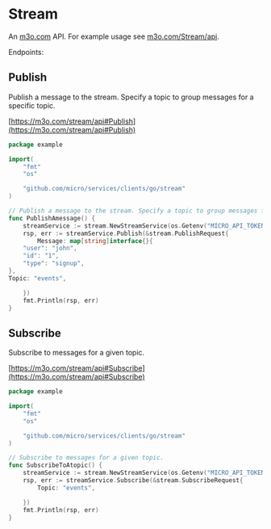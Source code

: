 # Stream

An [m3o.com](https://m3o.com) API. For example usage see [m3o.com/Stream/api](https://m3o.com/Stream/api).

Endpoints:

## Publish

Publish a message to the stream. Specify a topic to group messages for a specific topic.


[https://m3o.com/stream/api#Publish](https://m3o.com/stream/api#Publish)

```go
package example

import(
	"fmt"
	"os"

	"github.com/micro/services/clients/go/stream"
)

// Publish a message to the stream. Specify a topic to group messages for a specific topic.
func PublishAmessage() {
	streamService := stream.NewStreamService(os.Getenv("MICRO_API_TOKEN"))
	rsp, err := streamService.Publish(&stream.PublishRequest{
		Message: map[string]interface{}{
	"user": "john",
	"id": "1",
	"type": "signup",
},
Topic: "events",

	})
	fmt.Println(rsp, err)
}
```
## Subscribe

Subscribe to messages for a given topic.


[https://m3o.com/stream/api#Subscribe](https://m3o.com/stream/api#Subscribe)

```go
package example

import(
	"fmt"
	"os"

	"github.com/micro/services/clients/go/stream"
)

// Subscribe to messages for a given topic.
func SubscribeToAtopic() {
	streamService := stream.NewStreamService(os.Getenv("MICRO_API_TOKEN"))
	rsp, err := streamService.Subscribe(&stream.SubscribeRequest{
		Topic: "events",

	})
	fmt.Println(rsp, err)
}
```
